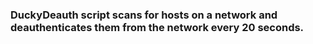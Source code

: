 ### DuckyDeauth script scans for hosts on a network and deauthenticates them from the network every 20 seconds.
